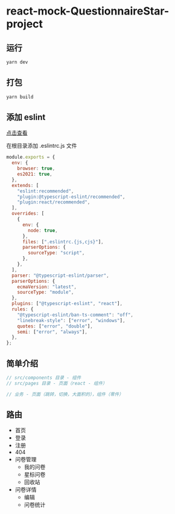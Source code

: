 # react-mock-QuestionnaireStar-project

## 运行

```bash
yarn dev
```

## 打包

```bash
yarn build
```

## 添加 eslint

[点击查看](https://www.cnblogs.com/yambo92/p/13740064.html)

在根目录添加 .eslintrc.js 文件

```js
module.exports = {
  env: {
    browser: true,
    es2021: true,
  },
  extends: [
    "eslint:recommended",
    "plugin:@typescript-eslint/recommended",
    "plugin:react/recommended",
  ],
  overrides: [
    {
      env: {
        node: true,
      },
      files: [".eslintrc.{js,cjs}"],
      parserOptions: {
        sourceType: "script",
      },
    },
  ],
  parser: "@typescript-eslint/parser",
  parserOptions: {
    ecmaVersion: "latest",
    sourceType: "module",
  },
  plugins: ["@typescript-eslint", "react"],
  rules: {
    "@typescript-eslint/ban-ts-comment": "off",
    "linebreak-style": ["error", "windows"],
    quotes: ["error", "double"],
    semi: ["error", "always"],
  },
};
```

## 简单介绍

```js
// src/components 目录 - 组件
// src/pages 目录 - 页面（react - 组件）

// 业务 - 页面（跳转，切换，大面积的），组件（零件）
```

## 路由

- 首页
- 登录
- 注册
- 404
- 问卷管理
	- 我的问卷
	- 星标问卷
	- 回收站
- 问卷详情
	- 编辑
	- 问卷统计
